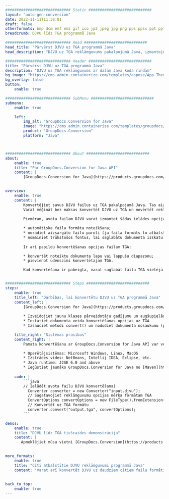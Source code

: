 ```yaml
---
############################# Static ############################
layout: "auto-gen-conversion"
date: 2022-11-11T11:38:01
draft: false
otherformats: bmp dcm emf emz gif ico jp2 jpeg jpg png pps ppsx ppt pptx psb psd svg svgz tga tif tiff webp wmf wmz
breadcrumb: DJVU līdz TGA programmā Java

############################# Head ############################
head_title: "Pārvērst DJVU uz TGA programmā Java"
head_description: "DJVU uz TGA reklāmguvums pakalpojumā Java, izmantojot dažas koda rindiņas. Konvertējiet vairāk nekā 160 failu formātus, izmantojot GroupDocs dokumentu konvertēšanas API produktam Java"

############################# Header ############################
title: "Pārvērst DJVU uz TGA programmā Java"
description: "DJVU uz TGA reklāmguvums ar dažām Java koda rindām"
bg_image: "https://cms.admin.containerize.com/templates/aspose/App_Themes/V3/images/bg/header1.png"
bg_overlay: false
button:
    enable: true

############################# SubMenu ############################
submenu:
    enable: true

    left:
        img_alt: "GroupDocs.Conversion for Java"
        image: "https://cms.admin.containerize.com/templates/groupdocs/images/product-logos/90x90-noborder/groupdocs-conversion-java.png"
        product: "GroupDocs.Conversion"
        platform: "Java"



############################# About ############################
about:
    enable: true
    title: "Par GroupDocs.Conversion for Java API"
    content: |
        [GroupDocs.Conversion for Java](https://products.groupdocs.com/conversion/java/) ir uzlabota failu formātu konvertēšanas API, kas paredzēta konvertēšanai starp populāriem attēlu un dokumentu formātiem, piemēram, Microsoft Office, OpenDocument, PDF, HTML, e-pastu, CAD. un vēl daudz vairāk, izmantojot tikai dažas koda rindiņas. Vietējā API automātiski nosaka oriģinālo dokumentu formātus un piedāvā daudzas iespējas konvertēto dokumentu pielāgošanai. Līdztekus informācijas iegūšanas funkcijai no dokumenta, tā pēc noklusējuma atbalsta arī konvertēšanas rezultātu saglabāšanu kešatmiņā lokālajā diskā. Tomēr jebkura veida kešatmiņu var atbalstīt, ieviešot atbilstošās saskarnes - Amazon S3, Dropbox, Google Drive, Windows Azure, Reddis vai jebkuru citu.
    

overview:
    enable: true
    content: |
        Konvertējiet savus DJVU failus uz TGA pakalpojumā Java. Tas aizņem tikai dažas Java koda rindiņas jebkurā jūsu izvēlētā platformā, piemēram, Windows, Linux, macOS.
        Varat mēģināt bez maksas konvertēt DJVU uz TGA un novērtēt reklāmguvumu rezultātu kvalitāti. Papildus vienkāršiem failu konvertēšanas skriptiem varat izmēģināt sarežģītākas opcijas, lai ielādētu DJVU avota failu un saglabātu TGA izvadi. 
        
        Piemēram, avota failam DJVU varat izmantot šādas ielādes opcijas:

        * automātiska faila formāta noteikšana;
        * norādiet aizsargāto failu paroli (ja faila formāts to atbalsta);
        * nomainiet trūkstošos fontus, lai saglabātu dokumenta izskatu.
        
        Ir arī papildu konvertēšanas opcijas failam TGA:

        * konvertēt noteiktu dokumenta lapu vai lappušu diapazonu;
        * pievienot ūdenszīmi konvertētajam TGA.

        Kad konvertēšana ir pabeigta, varat saglabāt failu TGA vietējā faila ceļā vai jebkuras trešās puses krātuvē, piemēram, FTP, Amazon S3, Google diskā, Dropbox utt. Lūdzu, ņemiet vērā - lai konvertētu DJVU uz TGA, jums nav jāinstalē nekāda papildu programmatūra, piemēram, MS Office, Open Office, Adobe Acrobat Reader utt.


############################# Steps ############################
steps:
    enable: true
    title_left: "Darbības, lai konvertētu DJVU uz TGA programmā Java"
    content_left: |
        [GroupDocs.Conversion for Java](https://products.groupdocs.com/conversion/java/) ļauj izstrādātājiem viegli konvertēt DJVU failu uz TGA, izmantojot dažas koda rindiņas.
        
        * Izveidojiet jaunu klases pārveidotāju gadījumu un augšupielādējiet failu DJVU ar pilnu ceļu
        * Iestatiet dokumenta veida konvertēšanas opcijas uz TGA
        * Izsauciet metodi convert() un nododiet dokumenta nosaukumu (pilnu ceļu) un formātu (TGA) kā parametru

    title_right: "Sistēmas prasības"
    content_right: |
        Pamata konvertēšanu ar GroupDocs.Conversion for Java API var veikt, izmantojot tikai dažas koda rindiņas. Mūsu API tiek atbalstītas visās lielākajās platformās un operētājsistēmās. Pirms tālāk norādītā koda izpildes pārliecinieties, vai jūsu sistēmā ir instalēti tālāk norādītie priekšnosacījumi.

        * Operētājsistēmas: Microsoft Windows, Linux, MacOS
        * Izstrādes vides: NetBeans, Intellij IDEA, Eclipse, etc.
        * Java runtime: J2SE 6.0 and above
        * Iegūstiet jaunāko GroupDocs.Conversion for Java no [Maven](https://repository.groupdocs.com/webapp/#/artifacts/browse/tree/General/repo/com/groupdocs/groupdocs-conversion)
         
    code: |
        ```java    
        // Ielādēt avota failu DJVU konvertēšanai
          Converter converter = new Converter("input.djvu");
          // Sagatavojiet reklāmguvumu opcijas mērķa formātam TGA
          ConvertOptions convertOptions = new FileType().fromExtension("tga").getConvertOptions();
          // Konvertēt uz TGA formātu
          converter.convert("output.tga", convertOptions);
        ```

demos:
    enable: true
    title: "DJVU līdz TGA tiešraides demonstrācija"
    content: |
       Apmeklējiet mūsu vietni [GroupDocs.Conversion](https://products.groupdocs.app/conversion/family) un mēģiniet pārveidot DJVU uz TGA tūlīt. Bezmaksas demonstrācijai ir šādas priekšrocības
          

more_formats:
    enable: true
    title: "Citi atbalstītie DJVU reklāmguvumi programmā Java"
    content: "Varat arī konvertēt DJVU uz daudziem citiem failu formātiem. Lūdzu, skatiet sarakstu zemāk."
       
       
back_to_top:
    enable: true
---
```

